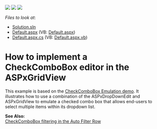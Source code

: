 <!-- default badges list -->
![](https://img.shields.io/endpoint?url=https://codecentral.devexpress.com/api/v1/VersionRange/128540634/13.1.4%2B)
[![](https://img.shields.io/badge/Open_in_DevExpress_Support_Center-FF7200?style=flat-square&logo=DevExpress&logoColor=white)](https://supportcenter.devexpress.com/ticket/details/E2250)
[![](https://img.shields.io/badge/📖_How_to_use_DevExpress_Examples-e9f6fc?style=flat-square)](https://docs.devexpress.com/GeneralInformation/403183)
<!-- default badges end -->
<!-- default file list -->
*Files to look at*:

* [Solution.sln](./CS/Solution.sln)
* [Default.aspx](./CS/WebSite/Default.aspx) (VB: [Default.aspx](./VB/WebSite/Default.aspx))
* [Default.aspx.cs](./CS/WebSite/Default.aspx.cs) (VB: [Default.aspx.vb](./VB/WebSite/Default.aspx.vb))
<!-- default file list end -->
# How to implement a CheckComboBox editor in the ASPxGridView


<p>This example is based on the <a href="http://demos.devexpress.com/ASPxEditorsDemos/ASPxDropDownEdit/CheckComboBox.aspx">CheckComboBox Emulation demo</a>. It illustrates how to use a combination of the ASPxDropDownEdit and ASPxGridView to emulate a checked combo box that allows end-users to select multiple items within its dropdown list.</p><p><strong>See Also:</strong><br />
<a href="https://www.devexpress.com/Support/Center/p/E2203">CheckComboBox filtering in the Auto Filter Row</a></p>

<br/>



